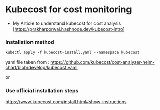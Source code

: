 # Kubecost for cost monitoring

- My Article to understand kubecost for cost analysis
  [https://prakharporwal.hashnode.dev/kubecost-intro]

### Installation method

```
kubectl apply -f kubecost-install.yaml --namespace kubecost
```

yaml file taken from : https://github.com/kubecost/cost-analyzer-helm-chart/blob/develop/kubecost.yaml

or

### Use official installation steps

https://www.kubecost.com/install.html#show-instructions
